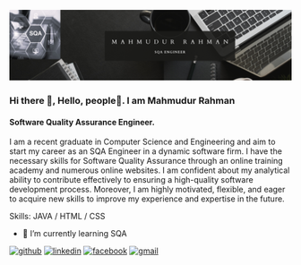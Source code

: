 ![profile](https://github.com/mahmudur-rahman379/mahmudur-rahman379/blob/main/Mahmudur%20Rahman.png)
### Hi there 👋, Hello, people👋. I am Mahmudur Rahman
#### Software Quality Assurance Engineer. 

I am a recent graduate in Computer Science and Engineering and aim to start my career as an SQA Engineer in a dynamic software firm. I have the necessary skills for Software Quality Assurance through an online training academy and numerous online websites. I am confident about my analytical ability to contribute effectively to ensuring a high-quality software development process. Moreover, I am highly motivated, flexible, and eager to acquire new skills to improve my experience and expertise in the future.

Skills: JAVA / HTML / CSS

- 🌱 I’m currently learning SQA  


[<img src='https://cdn.jsdelivr.net/npm/simple-icons@3.0.1/icons/github.svg' alt='github' height='40'>](https://github.com/mahmudur-rahman379)  [<img src='https://cdn.jsdelivr.net/npm/simple-icons@3.0.1/icons/linkedin.svg' alt='linkedin' height='40'>](https://www.linkedin.com/in/mahmudur-rahman-044a822ab/)  [<img src='https://cdn.jsdelivr.net/npm/simple-icons@3.0.1/icons/facebook.svg' alt='facebook' height='40'>](https://www.facebook.com/https://www.facebook.com/profile.php?id=100051589327856)  [<img src='https://cdn.jsdelivr.net/npm/simple-icons@3.0.1/icons/gmail.svg' alt='gmail' height='40'>](m.rahman.rafat379@gmail.com)  

